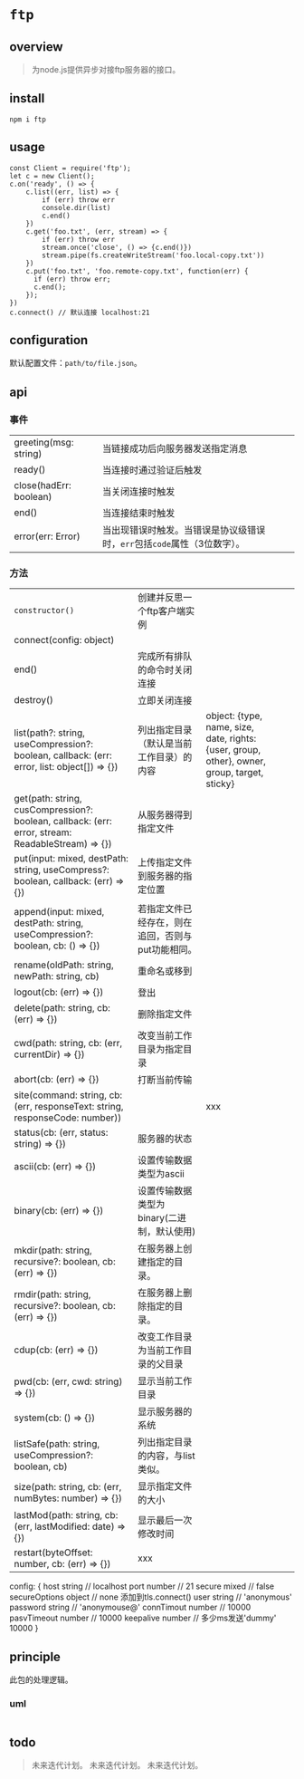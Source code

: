 # `ftp`

## overview
> 为node.js提供异步对接ftp服务器的接口。

## install
`npm i ftp`

## usage
```
const Client = require('ftp');
let c = new Client();
c.on('ready', () => {
    c.list((err, list) => {
        if (err) throw err
        console.dir(list)
        c.end()
    })
    c.get('foo.txt', (err, stream) => {
        if (err) throw err
        stream.once('close', () => {c.end()})
        stream.pipe(fs.createWriteStream('foo.local-copy.txt'))
    })
    c.put('foo.txt', 'foo.remote-copy.txt', function(err) {
      if (err) throw err;
      c.end();
    });
})
c.connect() // 默认连接 localhost:21
```

## configuration
默认配置文件：`path/to/file.json`。

## api
### 事件
|||||
|-|-|-|-|
|greeting(msg: string)|当链接成功后向服务器发送指定消息|||
|ready()|当连接时通过验证后触发|||
|close(hadErr: boolean)|当关闭连接时触发|||
|end()|当连接结束时触发|||
|error(err: Error)|当出现错误时触发。当错误是协议级错误时，`err`包括`code`属性（3位数字）。|||

### 方法
||||||
|-|-|-|-|-|
|`constructor()`|创建并反思一个ftp客户端实例||||
|connect(config: object)|||||
|end()|完成所有排队的命令时关闭连接||||
|destroy()|立即关闭连接||||
|list(path?: string, useCompression?: boolean, callback: (err: error, list: object[]) => {})|列出指定目录（默认是当前工作目录）的内容|object: {type, name, size, date, rights: {user, group, other}, owner, group, target, sticky}|||
|get(path: string, cusCompression?: boolean, callback: (err: error, stream: ReadableStream) => {})|从服务器得到指定文件||||
|put(input: mixed, destPath: string, useCompress?: boolean, callback: (err) => {})|上传指定文件到服务器的指定位置||||
|append(input: mixed, destPath: string, useCompression?: boolean, cb: () => {})|若指定文件已经存在，则在追回，否则与put功能相同。||||
|rename(oldPath: string, newPath: string, cb)|重命名或移到||||
|logout(cb: (err) => {})|登出||||
|delete(path: string, cb: (err) => {})|删除指定文件||||
|cwd(path: string, cb: (err, currentDir) => {})|改变当前工作目录为指定目录||||
|abort(cb: (err) => {})|打断当前传输||||
|site(command: string, cb: (err, responseText: string, responseCode: number))||xxx|||
|status(cb: (err, status: string) => {})|服务器的状态||||
|ascii(cb: (err) => {})|设置传输数据类型为ascii||||
|binary(cb: (err) => {})|设置传输数据类型为binary(二进制，默认使用)||||
|mkdir(path: string, recursive?: boolean, cb: (err) => {})|在服务器上创建指定的目录。||||
|rmdir(path: string, recursive?: boolean, cb: (err) => {})|在服务器上删除指定的目录。||||
|cdup(cb: (err) => {})|改变工作目录为当前工作目录的父目录||||
|pwd(cb: (err, cwd: string) => {})|显示当前工作目录||||
|system(cb: () => {})|显示服务器的系统||||
|listSafe(path: string, useCompression?: boolean, cb)|列出指定目录的内容，与list类似。||||
|size(path: string, cb: (err, numBytes: number) => {})|显示指定文件的大小||||
|lastMod(path: string, cb: (err, lastModified: date) => {})|显示最后一次修改时间||||
|restart(byteOffset: number, cb: (err) => {})|xxx||||

config: {
    host string // localhost
    port number // 21
    secure mixed // false
    secureOptions object // none 添加到tls.connect()
    user string // 'anonymous'
    password string // 'anonymouse@'
    connTimout number // 10000
    pasvTimeout number // 10000
    keepalive number // 多少ms发送'dummy' 10000
}

## principle
此包的处理逻辑。

### uml
```
```

## todo
> 未来迭代计划。
> 未来迭代计划。
> 未来迭代计划。